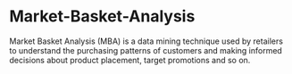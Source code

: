 # Market-Basket-Analysis
Market Basket Analysis (MBA) is a data mining technique used by retailers to understand the purchasing patterns of customers and making informed decisions about product placement, target promotions and so on. 
